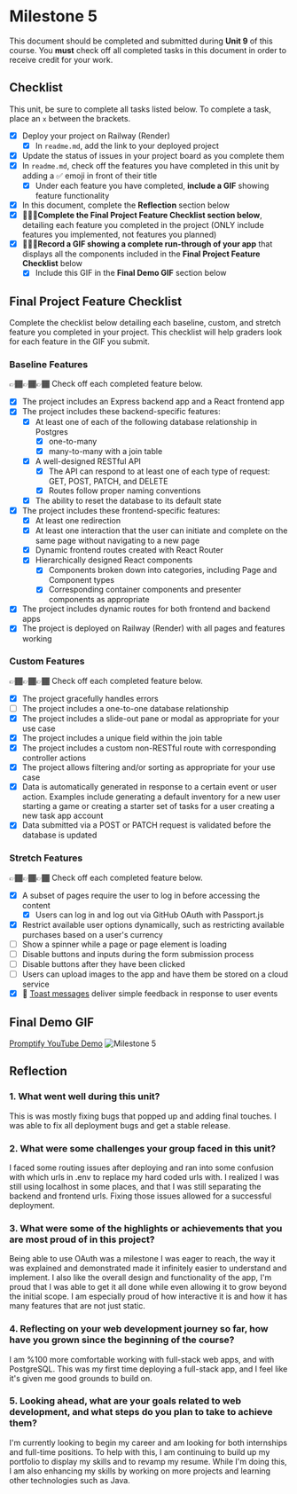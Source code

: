 # Milestone 5

This document should be completed and submitted during **Unit 9** of this course. You **must** check off all completed tasks in this document in order to receive credit for your work.

## Checklist

This unit, be sure to complete all tasks listed below. To complete a task, place an `x` between the brackets.

- [X] Deploy your project on Railway (Render)
  - [X] In `readme.md`, add the link to your deployed project
- [X] Update the status of issues in your project board as you complete them
- [X] In `readme.md`, check off the features you have completed in this unit by adding a ✅ emoji in front of their title
  - [X] Under each feature you have completed, **include a GIF** showing feature functionality
- [X] In this document, complete the **Reflection** section below
- [X] 🚩🚩🚩**Complete the Final Project Feature Checklist section below**, detailing each feature you completed in the project (ONLY include features you implemented, not features you planned)
- [X] 🚩🚩🚩**Record a GIF showing a complete run-through of your app** that displays all the components included in the **Final Project Feature Checklist** below
  - [X] Include this GIF in the **Final Demo GIF** section below

## Final Project Feature Checklist

Complete the checklist below detailing each baseline, custom, and stretch feature you completed in your project. This checklist will help graders look for each feature in the GIF you submit.

### Baseline Features

👉🏾👉🏾👉🏾 Check off each completed feature below.

- [X] The project includes an Express backend app and a React frontend app
- [X] The project includes these backend-specific features:
  - [X] At least one of each of the following database relationship in Postgres
    - [X] one-to-many
    - [X] many-to-many with a join table
  - [X] A well-designed RESTful API
    - [X] The API can respond to at least one of each type of request: GET, POST, PATCH, and DELETE
    - [X] Routes follow proper naming conventions
  - [X] The ability to reset the database to its default state
- [X] The project includes these frontend-specific features:
  - [X] At least one redirection
  - [X] At least one interaction that the user can initiate and complete on the same page without navigating to a new page
  - [X] Dynamic frontend routes created with React Router
  - [X] Hierarchically designed React components
    - [X] Components broken down into categories, including Page and Component types
    - [X] Corresponding container components and presenter components as appropriate
- [X] The project includes dynamic routes for both frontend and backend apps
- [X] The project is deployed on Railway (Render) with all pages and features working

### Custom Features

👉🏾👉🏾👉🏾 Check off each completed feature below.

- [X] The project gracefully handles errors
- [ ] The project includes a one-to-one database relationship
- [X] The project includes a slide-out pane or modal as appropriate for your use case
- [X] The project includes a unique field within the join table
- [X] The project includes a custom non-RESTful route with corresponding controller actions
- [X] The project allows filtering and/or sorting as appropriate for your use case
- [X] Data is automatically generated in response to a certain event or user action. Examples include generating a default inventory for a new user starting a game or creating a starter set of tasks for a user creating a new task app account
- [X] Data submitted via a POST or PATCH request is validated before the database is updated

### Stretch Features

👉🏾👉🏾👉🏾 Check off each completed feature below.

- [X] A subset of pages require the user to log in before accessing the content
  - [X] Users can log in and log out via GitHub OAuth with Passport.js
- [X] Restrict available user options dynamically, such as restricting available purchases based on a user's currency
- [ ] Show a spinner while a page or page element is loading
- [ ] Disable buttons and inputs during the form submission process
- [ ] Disable buttons after they have been clicked
- [ ] Users can upload images to the app and have them be stored on a cloud service
- [X] 🍞 [Toast messages](https://www.patternfly.org/v3/pattern-library/communication/toast-notifications/index.html) deliver simple feedback in response to user events

## Final Demo GIF

[Promptify YouTube Demo](https://youtu.be/DaxxJaa_lGM)
![Milestone 5](https://i.ibb.co/fSRnfBR/milestone-5.gif)

## Reflection

### 1. What went well during this unit?

This is was mostly fixing bugs that popped up and adding final touches. I was able to fix all deployment bugs and get a stable release.

### 2. What were some challenges your group faced in this unit?

I faced some routing issues after deploying and ran into some confusion with which urls in .env to replace my hard coded urls with. I realized I was still using localhost in some places, and that I was still separating the backend and frontend urls. Fixing those issues allowed for a successful deployment.

### 3. What were some of the highlights or achievements that you are most proud of in this project?

Being able to use OAuth was a milestone I was eager to reach, the way it was explained and demonstrated made it infinitely easier to understand and implement. I also like the overall design and functionality of the app, I'm proud that I was able to get it all done while even allowing it to grow beyond the initial scope. I am especially proud of how interactive it is and how it has many features that are not just static.

### 4. Reflecting on your web development journey so far, how have you grown since the beginning of the course?

I am %100 more comfortable working with full-stack web apps, and with PostgreSQL. This was my first time deploying a full-stack app, and I feel like it's given me good grounds to build on.

### 5. Looking ahead, what are your goals related to web development, and what steps do you plan to take to achieve them?

I'm currently looking to begin my career and am looking for both internships and full-time positions. To help with this, I am continuing to build up my portfolio to display my skills and to revamp my resume. While I'm doing this, I am also enhancing my skills by working on more projects and learning other technologies such as Java.
